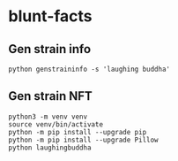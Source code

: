 # blunt-facts

## Gen strain info

`python genstraininfo -s 'laughing buddha'`

## Gen strain NFT

```
python3 -m venv venv
source venv/bin/activate
python -m pip install --upgrade pip
python -m pip install --upgrade Pillow
python laughingbuddha
```